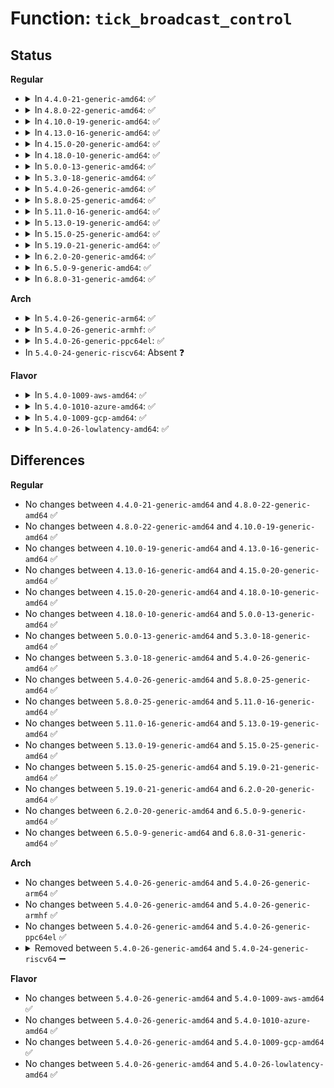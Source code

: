 # Function: <code>tick_broadcast_control</code>

## Status
<b>Regular</b>
<ul>
<li>
<details>
<summary>In <code>4.4.0-21-generic-amd64</code>: ✅</summary>

```c
void tick_broadcast_control(enum tick_broadcast_mode mode)
```

```json
{
  "name": "tick_broadcast_control",
  "collision_type": "Unique Global",
  "inline_type": "No",
  "funcs": [
    {
      "addr": 18446744071579884224,
      "name": "tick_broadcast_control",
      "external": true,
      "loc": "kernel/time/tick-broadcast.c:355",
      "file": "kernel/time/tick-broadcast.c",
      "inline": "seen, unknown",
      "caller_inline": [],
      "caller_func": [
        "arch/x86/kernel/process.c:amd_e400_idle",
        "drivers/idle/intel_idle.c:__setup_broadcast_timer",
        "drivers/idle/intel_idle.c:__setup_broadcast_timer",
        "drivers/acpi/processor_idle.c:__lapic_timer_propagate_broadcast",
        "drivers/cpuidle/driver.c:cpuidle_setup_broadcast_timer",
        "drivers/cpuidle/driver.c:cpuidle_setup_broadcast_timer"
      ]
    }
  ],
  "symbols": [
    {
      "addr": 18446744071579884224,
      "name": "tick_broadcast_control",
      "section": ".text",
      "bind": "STB_GLOBAL",
      "size": 376
    }
  ]
}
```
</details>
</li>
<li>
<details>
<summary>In <code>4.8.0-22-generic-amd64</code>: ✅</summary>

```c
void tick_broadcast_control(enum tick_broadcast_mode mode)
```

```json
{
  "name": "tick_broadcast_control",
  "collision_type": "Unique Global",
  "inline_type": "No",
  "funcs": [
    {
      "addr": 18446744071579913792,
      "name": "tick_broadcast_control",
      "external": true,
      "loc": "kernel/time/tick-broadcast.c:355",
      "file": "kernel/time/tick-broadcast.c",
      "inline": "seen, unknown",
      "caller_inline": [],
      "caller_func": [
        "arch/x86/kernel/process.c:amd_e400_idle",
        "drivers/idle/intel_idle.c:__setup_broadcast_timer",
        "drivers/idle/intel_idle.c:__setup_broadcast_timer",
        "drivers/acpi/processor_idle.c:__lapic_timer_propagate_broadcast",
        "drivers/cpuidle/driver.c:cpuidle_setup_broadcast_timer",
        "drivers/cpuidle/driver.c:cpuidle_setup_broadcast_timer"
      ]
    }
  ],
  "symbols": [
    {
      "addr": 18446744071579913792,
      "name": "tick_broadcast_control",
      "section": ".text",
      "bind": "STB_GLOBAL",
      "size": 385
    }
  ]
}
```
</details>
</li>
<li>
<details>
<summary>In <code>4.10.0-19-generic-amd64</code>: ✅</summary>

```c
void tick_broadcast_control(enum tick_broadcast_mode mode)
```

```json
{
  "name": "tick_broadcast_control",
  "collision_type": "Unique Global",
  "inline_type": "No",
  "funcs": [
    {
      "addr": 18446744071579944304,
      "name": "tick_broadcast_control",
      "external": true,
      "loc": "kernel/time/tick-broadcast.c:351",
      "file": "kernel/time/tick-broadcast.c",
      "inline": "seen, unknown",
      "caller_inline": [],
      "caller_func": [
        "arch/x86/kernel/process.c:amd_e400_c1e_apic_setup",
        "drivers/idle/intel_idle.c:intel_idle_cpu_online",
        "drivers/acpi/processor_idle.c:__lapic_timer_propagate_broadcast",
        "drivers/cpuidle/driver.c:cpuidle_setup_broadcast_timer",
        "drivers/cpuidle/driver.c:cpuidle_setup_broadcast_timer"
      ]
    }
  ],
  "symbols": [
    {
      "addr": 18446744071579944304,
      "name": "tick_broadcast_control",
      "section": ".text",
      "bind": "STB_GLOBAL",
      "size": 417
    }
  ]
}
```
</details>
</li>
<li>
<details>
<summary>In <code>4.13.0-16-generic-amd64</code>: ✅</summary>

```c
void tick_broadcast_control(enum tick_broadcast_mode mode)
```

```json
{
  "name": "tick_broadcast_control",
  "collision_type": "Unique Global",
  "inline_type": "No",
  "funcs": [
    {
      "addr": 18446744071579950080,
      "name": "tick_broadcast_control",
      "external": true,
      "loc": "kernel/time/tick-broadcast.c:354",
      "file": "kernel/time/tick-broadcast.c",
      "inline": "seen, unknown",
      "caller_inline": [],
      "caller_func": [
        "arch/x86/kernel/process.c:amd_e400_c1e_apic_setup",
        "drivers/idle/intel_idle.c:intel_idle_cpu_online",
        "drivers/acpi/processor_idle.c:__lapic_timer_propagate_broadcast",
        "drivers/acpi/processor_idle.c:__lapic_timer_propagate_broadcast",
        "drivers/cpuidle/driver.c:cpuidle_setup_broadcast_timer",
        "drivers/cpuidle/driver.c:cpuidle_setup_broadcast_timer"
      ]
    }
  ],
  "symbols": [
    {
      "addr": 18446744071579950080,
      "name": "tick_broadcast_control",
      "section": ".text",
      "bind": "STB_GLOBAL",
      "size": 466
    }
  ]
}
```
</details>
</li>
<li>
<details>
<summary>In <code>4.15.0-20-generic-amd64</code>: ✅</summary>

```c
void tick_broadcast_control(enum tick_broadcast_mode mode)
```

```json
{
  "name": "tick_broadcast_control",
  "collision_type": "Unique Global",
  "inline_type": "No",
  "funcs": [
    {
      "addr": 18446744071579995776,
      "name": "tick_broadcast_control",
      "external": true,
      "loc": "kernel/time/tick-broadcast.c:354",
      "file": "kernel/time/tick-broadcast.c",
      "inline": "seen, unknown",
      "caller_inline": [],
      "caller_func": [
        "arch/x86/kernel/process.c:amd_e400_c1e_apic_setup",
        "drivers/idle/intel_idle.c:intel_idle_cpu_online",
        "drivers/acpi/processor_idle.c:__lapic_timer_propagate_broadcast",
        "drivers/acpi/processor_idle.c:__lapic_timer_propagate_broadcast",
        "drivers/cpuidle/driver.c:cpuidle_setup_broadcast_timer",
        "drivers/cpuidle/driver.c:cpuidle_setup_broadcast_timer"
      ]
    }
  ],
  "symbols": [
    {
      "addr": 18446744071579995776,
      "name": "tick_broadcast_control",
      "section": ".text",
      "bind": "STB_GLOBAL",
      "size": 466
    }
  ]
}
```
</details>
</li>
<li>
<details>
<summary>In <code>4.18.0-10-generic-amd64</code>: ✅</summary>

```c
void tick_broadcast_control(enum tick_broadcast_mode mode)
```

```json
{
  "name": "tick_broadcast_control",
  "collision_type": "Unique Global",
  "inline_type": "No",
  "funcs": [
    {
      "addr": 18446744071580047872,
      "name": "tick_broadcast_control",
      "external": true,
      "loc": "kernel/time/tick-broadcast.c:354",
      "file": "kernel/time/tick-broadcast.c",
      "inline": "seen, unknown",
      "caller_inline": [],
      "caller_func": [
        "arch/x86/kernel/process.c:amd_e400_c1e_apic_setup",
        "drivers/idle/intel_idle.c:intel_idle_cpu_online",
        "drivers/acpi/processor_idle.c:__lapic_timer_propagate_broadcast",
        "drivers/acpi/processor_idle.c:__lapic_timer_propagate_broadcast",
        "drivers/cpuidle/driver.c:cpuidle_setup_broadcast_timer",
        "drivers/cpuidle/driver.c:cpuidle_setup_broadcast_timer"
      ]
    }
  ],
  "symbols": [
    {
      "addr": 18446744071580047872,
      "name": "tick_broadcast_control",
      "section": ".text",
      "bind": "STB_GLOBAL",
      "size": 465
    }
  ]
}
```
</details>
</li>
<li>
<details>
<summary>In <code>5.0.0-13-generic-amd64</code>: ✅</summary>

```c
void tick_broadcast_control(enum tick_broadcast_mode mode)
```

```json
{
  "name": "tick_broadcast_control",
  "collision_type": "Unique Global",
  "inline_type": "No",
  "funcs": [
    {
      "addr": 18446744071580094704,
      "name": "tick_broadcast_control",
      "external": true,
      "loc": "kernel/time/tick-broadcast.c:350",
      "file": "kernel/time/tick-broadcast.c",
      "inline": "seen, unknown",
      "caller_inline": [],
      "caller_func": [
        "arch/x86/kernel/process.c:amd_e400_c1e_apic_setup",
        "drivers/idle/intel_idle.c:intel_idle_cpu_online",
        "drivers/acpi/processor_idle.c:__lapic_timer_propagate_broadcast",
        "drivers/acpi/processor_idle.c:__lapic_timer_propagate_broadcast",
        "drivers/cpuidle/driver.c:cpuidle_setup_broadcast_timer",
        "drivers/cpuidle/driver.c:cpuidle_setup_broadcast_timer"
      ]
    }
  ],
  "symbols": [
    {
      "addr": 18446744071580094704,
      "name": "tick_broadcast_control",
      "section": ".text",
      "bind": "STB_GLOBAL",
      "size": 455
    }
  ]
}
```
</details>
</li>
<li>
<details>
<summary>In <code>5.3.0-18-generic-amd64</code>: ✅</summary>

```c
void tick_broadcast_control(enum tick_broadcast_mode mode)
```

```json
{
  "name": "tick_broadcast_control",
  "collision_type": "Unique Global",
  "inline_type": "No",
  "funcs": [
    {
      "addr": 18446744071580138560,
      "name": "tick_broadcast_control",
      "external": true,
      "loc": "kernel/time/tick-broadcast.c:356",
      "file": "kernel/time/tick-broadcast.c",
      "inline": "seen, unknown",
      "caller_inline": [],
      "caller_func": [
        "arch/x86/kernel/process.c:amd_e400_c1e_apic_setup",
        "drivers/idle/intel_idle.c:intel_idle_cpu_online",
        "drivers/acpi/processor_idle.c:__lapic_timer_propagate_broadcast",
        "drivers/acpi/processor_idle.c:__lapic_timer_propagate_broadcast",
        "drivers/cpuidle/driver.c:cpuidle_setup_broadcast_timer",
        "drivers/cpuidle/driver.c:cpuidle_setup_broadcast_timer"
      ]
    }
  ],
  "symbols": [
    {
      "addr": 18446744071580138560,
      "name": "tick_broadcast_control",
      "section": ".text",
      "bind": "STB_GLOBAL",
      "size": 455
    }
  ]
}
```
</details>
</li>
<li>
<details>
<summary>In <code>5.4.0-26-generic-amd64</code>: ✅</summary>

```c
void tick_broadcast_control(enum tick_broadcast_mode mode)
```

```json
{
  "name": "tick_broadcast_control",
  "collision_type": "Unique Global",
  "inline_type": "No",
  "funcs": [
    {
      "addr": 18446744071580186704,
      "name": "tick_broadcast_control",
      "external": true,
      "loc": "kernel/time/tick-broadcast.c:356",
      "file": "kernel/time/tick-broadcast.c",
      "inline": "seen, unknown",
      "caller_inline": [],
      "caller_func": [
        "arch/x86/kernel/process.c:amd_e400_c1e_apic_setup",
        "drivers/idle/intel_idle.c:intel_idle_cpu_online",
        "drivers/acpi/processor_idle.c:__lapic_timer_propagate_broadcast",
        "drivers/acpi/processor_idle.c:__lapic_timer_propagate_broadcast",
        "drivers/cpuidle/driver.c:cpuidle_setup_broadcast_timer",
        "drivers/cpuidle/driver.c:cpuidle_setup_broadcast_timer"
      ]
    }
  ],
  "symbols": [
    {
      "addr": 18446744071580186704,
      "name": "tick_broadcast_control",
      "section": ".text",
      "bind": "STB_GLOBAL",
      "size": 455
    }
  ]
}
```
</details>
</li>
<li>
<details>
<summary>In <code>5.8.0-25-generic-amd64</code>: ✅</summary>

```c
void tick_broadcast_control(enum tick_broadcast_mode mode)
```

```json
{
  "name": "tick_broadcast_control",
  "collision_type": "Unique Global",
  "inline_type": "No",
  "funcs": [
    {
      "addr": 18446744071580251824,
      "name": "tick_broadcast_control",
      "external": true,
      "loc": "kernel/time/tick-broadcast.c:356",
      "file": "kernel/time/tick-broadcast.c",
      "inline": "seen, unknown",
      "caller_inline": [],
      "caller_func": [
        "arch/x86/kernel/process.c:amd_e400_c1e_apic_setup",
        "drivers/idle/intel_idle.c:intel_idle_cpu_online",
        "drivers/acpi/processor_idle.c:__lapic_timer_propagate_broadcast",
        "drivers/acpi/processor_idle.c:__lapic_timer_propagate_broadcast",
        "drivers/cpuidle/driver.c:cpuidle_setup_broadcast_timer",
        "drivers/cpuidle/driver.c:cpuidle_setup_broadcast_timer"
      ]
    }
  ],
  "symbols": [
    {
      "addr": 18446744071580251824,
      "name": "tick_broadcast_control",
      "section": ".text",
      "bind": "STB_GLOBAL",
      "size": 438
    }
  ]
}
```
</details>
</li>
<li>
<details>
<summary>In <code>5.11.0-16-generic-amd64</code>: ✅</summary>

```c
void tick_broadcast_control(enum tick_broadcast_mode mode)
```

```json
{
  "name": "tick_broadcast_control",
  "collision_type": "Unique Global",
  "inline_type": "No",
  "funcs": [
    {
      "addr": 18446744071580235680,
      "name": "tick_broadcast_control",
      "external": true,
      "loc": "kernel/time/tick-broadcast.c:356",
      "file": "kernel/time/tick-broadcast.c",
      "inline": "seen, unknown",
      "caller_inline": [],
      "caller_func": [
        "arch/x86/kernel/process.c:amd_e400_c1e_apic_setup",
        "drivers/idle/intel_idle.c:intel_idle_cpu_online",
        "drivers/acpi/processor_idle.c:__lapic_timer_propagate_broadcast",
        "drivers/acpi/processor_idle.c:__lapic_timer_propagate_broadcast",
        "drivers/cpuidle/driver.c:cpuidle_setup_broadcast_timer",
        "drivers/cpuidle/driver.c:cpuidle_setup_broadcast_timer"
      ]
    }
  ],
  "symbols": [
    {
      "addr": 18446744071580235680,
      "name": "tick_broadcast_control",
      "section": ".text",
      "bind": "STB_GLOBAL",
      "size": 438
    }
  ]
}
```
</details>
</li>
<li>
<details>
<summary>In <code>5.13.0-19-generic-amd64</code>: ✅</summary>

```c
void tick_broadcast_control(enum tick_broadcast_mode mode)
```

```json
{
  "name": "tick_broadcast_control",
  "collision_type": "Unique Global",
  "inline_type": "No",
  "funcs": [
    {
      "addr": 18446744071580240624,
      "name": "tick_broadcast_control",
      "external": true,
      "loc": "kernel/time/tick-broadcast.c:368",
      "file": "kernel/time/tick-broadcast.c",
      "inline": "seen, unknown",
      "caller_inline": [],
      "caller_func": [
        "arch/x86/kernel/process.c:amd_e400_c1e_apic_setup",
        "drivers/idle/intel_idle.c:intel_idle_cpu_online",
        "drivers/acpi/processor_idle.c:__lapic_timer_propagate_broadcast",
        "drivers/acpi/processor_idle.c:__lapic_timer_propagate_broadcast",
        "drivers/cpuidle/driver.c:cpuidle_setup_broadcast_timer",
        "drivers/cpuidle/driver.c:cpuidle_setup_broadcast_timer"
      ]
    }
  ],
  "symbols": [
    {
      "addr": 18446744071580240624,
      "name": "tick_broadcast_control",
      "section": ".text",
      "bind": "STB_GLOBAL",
      "size": 444
    }
  ]
}
```
</details>
</li>
<li>
<details>
<summary>In <code>5.15.0-25-generic-amd64</code>: ✅</summary>

```c
void tick_broadcast_control(enum tick_broadcast_mode mode)
```

```json
{
  "name": "tick_broadcast_control",
  "collision_type": "Unique Global",
  "inline_type": "No",
  "funcs": [
    {
      "addr": 18446744071580391296,
      "name": "tick_broadcast_control",
      "external": true,
      "loc": "kernel/time/tick-broadcast.c:437",
      "file": "kernel/time/tick-broadcast.c",
      "inline": "seen, unknown",
      "caller_inline": [],
      "caller_func": [
        "arch/x86/kernel/process.c:amd_e400_c1e_apic_setup",
        "drivers/idle/intel_idle.c:intel_idle_cpu_online",
        "drivers/acpi/processor_idle.c:__lapic_timer_propagate_broadcast",
        "drivers/acpi/processor_idle.c:__lapic_timer_propagate_broadcast",
        "drivers/cpuidle/driver.c:cpuidle_setup_broadcast_timer",
        "drivers/cpuidle/driver.c:cpuidle_setup_broadcast_timer"
      ]
    }
  ],
  "symbols": [
    {
      "addr": 18446744071580391296,
      "name": "tick_broadcast_control",
      "section": ".text",
      "bind": "STB_GLOBAL",
      "size": 444
    }
  ]
}
```
</details>
</li>
<li>
<details>
<summary>In <code>5.19.0-21-generic-amd64</code>: ✅</summary>

```c
void tick_broadcast_control(enum tick_broadcast_mode mode)
```

```json
{
  "name": "tick_broadcast_control",
  "collision_type": "Unique Global",
  "inline_type": "No",
  "funcs": [
    {
      "addr": 18446744071580609808,
      "name": "tick_broadcast_control",
      "external": true,
      "loc": "kernel/time/tick-broadcast.c:437",
      "file": "kernel/time/tick-broadcast.c",
      "inline": "seen, unknown",
      "caller_inline": [],
      "caller_func": [
        "arch/x86/kernel/process.c:amd_e400_c1e_apic_setup",
        "drivers/idle/intel_idle.c:intel_idle_cpu_online"
      ]
    }
  ],
  "symbols": [
    {
      "addr": 18446744071580609808,
      "name": "tick_broadcast_control",
      "section": ".text",
      "bind": "STB_GLOBAL",
      "size": 473
    }
  ]
}
```
</details>
</li>
<li>
<details>
<summary>In <code>6.2.0-20-generic-amd64</code>: ✅</summary>

```c
void tick_broadcast_control(enum tick_broadcast_mode mode)
```

```json
{
  "name": "tick_broadcast_control",
  "collision_type": "Unique Global",
  "inline_type": "No",
  "funcs": [
    {
      "addr": 18446744071580873936,
      "name": "tick_broadcast_control",
      "external": true,
      "loc": "kernel/time/tick-broadcast.c:437",
      "file": "kernel/time/tick-broadcast.c",
      "inline": "seen, unknown",
      "caller_inline": [],
      "caller_func": [
        "arch/x86/kernel/process.c:amd_e400_c1e_apic_setup",
        "drivers/idle/intel_idle.c:intel_idle_cpu_online"
      ]
    }
  ],
  "symbols": [
    {
      "addr": 18446744071580873936,
      "name": "tick_broadcast_control",
      "section": ".text",
      "bind": "STB_GLOBAL",
      "size": 473
    }
  ]
}
```
</details>
</li>
<li>
<details>
<summary>In <code>6.5.0-9-generic-amd64</code>: ✅</summary>

```c
void tick_broadcast_control(enum tick_broadcast_mode mode)
```

```json
{
  "name": "tick_broadcast_control",
  "collision_type": "Unique Global",
  "inline_type": "No",
  "funcs": [
    {
      "addr": 18446744071580957792,
      "name": "tick_broadcast_control",
      "external": true,
      "loc": "kernel/time/tick-broadcast.c:438",
      "file": "kernel/time/tick-broadcast.c",
      "inline": "seen, unknown",
      "caller_inline": [],
      "caller_func": [
        "arch/x86/kernel/process.c:amd_e400_c1e_apic_setup",
        "drivers/idle/intel_idle.c:intel_idle_cpu_online"
      ]
    }
  ],
  "symbols": [
    {
      "addr": 18446744071580957792,
      "name": "tick_broadcast_control",
      "section": ".text",
      "bind": "STB_GLOBAL",
      "size": 467
    }
  ]
}
```
</details>
</li>
<li>
<details>
<summary>In <code>6.8.0-31-generic-amd64</code>: ✅</summary>

```c
void tick_broadcast_control(enum tick_broadcast_mode mode)
```

```json
{
  "name": "tick_broadcast_control",
  "collision_type": "Unique Global",
  "inline_type": "No",
  "funcs": [
    {
      "addr": 18446744071581049376,
      "name": "tick_broadcast_control",
      "external": true,
      "loc": "kernel/time/tick-broadcast.c:438",
      "file": "kernel/time/tick-broadcast.c",
      "inline": "seen, unknown",
      "caller_inline": [],
      "caller_func": [
        "arch/x86/kernel/process.c:amd_e400_c1e_apic_setup",
        "drivers/idle/intel_idle.c:intel_idle_cpu_online"
      ]
    }
  ],
  "symbols": [
    {
      "addr": 18446744071581049376,
      "name": "tick_broadcast_control",
      "section": ".text",
      "bind": "STB_GLOBAL",
      "size": 467
    }
  ]
}
```
</details>
</li>
</ul>
<b>Arch</b>
<ul>
<li>
<details>
<summary>In <code>5.4.0-26-generic-arm64</code>: ✅</summary>

```c
void tick_broadcast_control(enum tick_broadcast_mode mode)
```

```json
{
  "name": "tick_broadcast_control",
  "collision_type": "Unique Global",
  "inline_type": "No",
  "funcs": [
    {
      "addr": 18446603336491412432,
      "name": "tick_broadcast_control",
      "external": true,
      "loc": "kernel/time/tick-broadcast.c:356",
      "file": "kernel/time/tick-broadcast.c",
      "inline": "seen, unknown",
      "caller_inline": [],
      "caller_func": [
        "drivers/cpuidle/driver.c:cpuidle_setup_broadcast_timer",
        "drivers/cpuidle/driver.c:cpuidle_setup_broadcast_timer"
      ]
    }
  ],
  "symbols": [
    {
      "addr": 18446603336491412432,
      "name": "tick_broadcast_control",
      "section": ".text",
      "bind": "STB_GLOBAL",
      "size": 728
    }
  ]
}
```
</details>
</li>
<li>
<details>
<summary>In <code>5.4.0-26-generic-armhf</code>: ✅</summary>

```c
void tick_broadcast_control(enum tick_broadcast_mode mode)
```

```json
{
  "name": "tick_broadcast_control",
  "collision_type": "Unique Global",
  "inline_type": "No",
  "funcs": [
    {
      "addr": 3225407016,
      "name": "tick_broadcast_control",
      "external": true,
      "loc": "kernel/time/tick-broadcast.c:356",
      "file": "kernel/time/tick-broadcast.c",
      "inline": "seen, unknown",
      "caller_inline": [],
      "caller_func": [
        "arch/arm/mach-omap2/cpuidle44xx.c:omap_enter_idle_coupled",
        "arch/arm/mach-omap2/cpuidle44xx.c:omap_enter_idle_coupled",
        "drivers/cpuidle/driver.c:cpuidle_setup_broadcast_timer"
      ]
    }
  ],
  "symbols": [
    {
      "addr": 3225407016,
      "name": "tick_broadcast_control",
      "section": ".text",
      "bind": "STB_GLOBAL",
      "size": 400
    }
  ]
}
```
</details>
</li>
<li>
<details>
<summary>In <code>5.4.0-26-generic-ppc64el</code>: ✅</summary>

```c
void tick_broadcast_control(enum tick_broadcast_mode mode)
```

```json
{
  "name": "tick_broadcast_control",
  "collision_type": "Unique Global",
  "inline_type": "No",
  "funcs": [
    {
      "addr": 13835058055284358864,
      "name": "tick_broadcast_control",
      "external": true,
      "loc": "kernel/time/tick-broadcast.c:356",
      "file": "kernel/time/tick-broadcast.c",
      "inline": "seen, unknown",
      "caller_inline": [],
      "caller_func": [
        "drivers/cpuidle/driver.c:cpuidle_setup_broadcast_timer",
        "drivers/cpuidle/driver.c:cpuidle_setup_broadcast_timer"
      ]
    }
  ],
  "symbols": [
    {
      "addr": 13835058055284358864,
      "name": "tick_broadcast_control",
      "section": ".text",
      "bind": "STB_GLOBAL",
      "size": 744
    }
  ]
}
```
</details>
</li>
<li>
In <code>5.4.0-24-generic-riscv64</code>: Absent ❓
</li>
</ul>
<b>Flavor</b>
<ul>
<li>
<details>
<summary>In <code>5.4.0-1009-aws-amd64</code>: ✅</summary>

```c
void tick_broadcast_control(enum tick_broadcast_mode mode)
```

```json
{
  "name": "tick_broadcast_control",
  "collision_type": "Unique Global",
  "inline_type": "No",
  "funcs": [
    {
      "addr": 18446744071580155504,
      "name": "tick_broadcast_control",
      "external": true,
      "loc": "kernel/time/tick-broadcast.c:356",
      "file": "kernel/time/tick-broadcast.c",
      "inline": "seen, unknown",
      "caller_inline": [],
      "caller_func": [
        "arch/x86/kernel/process.c:amd_e400_c1e_apic_setup",
        "drivers/idle/intel_idle.c:intel_idle_cpu_online",
        "drivers/acpi/processor_idle.c:__lapic_timer_propagate_broadcast",
        "drivers/acpi/processor_idle.c:__lapic_timer_propagate_broadcast",
        "drivers/cpuidle/driver.c:cpuidle_setup_broadcast_timer",
        "drivers/cpuidle/driver.c:cpuidle_setup_broadcast_timer"
      ]
    }
  ],
  "symbols": [
    {
      "addr": 18446744071580155504,
      "name": "tick_broadcast_control",
      "section": ".text",
      "bind": "STB_GLOBAL",
      "size": 455
    }
  ]
}
```
</details>
</li>
<li>
<details>
<summary>In <code>5.4.0-1010-azure-amd64</code>: ✅</summary>

```c
void tick_broadcast_control(enum tick_broadcast_mode mode)
```

```json
{
  "name": "tick_broadcast_control",
  "collision_type": "Unique Global",
  "inline_type": "No",
  "funcs": [
    {
      "addr": 18446744071580101616,
      "name": "tick_broadcast_control",
      "external": true,
      "loc": "kernel/time/tick-broadcast.c:356",
      "file": "kernel/time/tick-broadcast.c",
      "inline": "seen, unknown",
      "caller_inline": [],
      "caller_func": [
        "arch/x86/kernel/process.c:amd_e400_c1e_apic_setup",
        "drivers/idle/intel_idle.c:intel_idle_cpu_online",
        "drivers/acpi/processor_idle.c:__lapic_timer_propagate_broadcast",
        "drivers/acpi/processor_idle.c:__lapic_timer_propagate_broadcast",
        "drivers/cpuidle/driver.c:cpuidle_setup_broadcast_timer",
        "drivers/cpuidle/driver.c:cpuidle_setup_broadcast_timer"
      ]
    }
  ],
  "symbols": [
    {
      "addr": 18446744071580101616,
      "name": "tick_broadcast_control",
      "section": ".text",
      "bind": "STB_GLOBAL",
      "size": 455
    }
  ]
}
```
</details>
</li>
<li>
<details>
<summary>In <code>5.4.0-1009-gcp-amd64</code>: ✅</summary>

```c
void tick_broadcast_control(enum tick_broadcast_mode mode)
```

```json
{
  "name": "tick_broadcast_control",
  "collision_type": "Unique Global",
  "inline_type": "No",
  "funcs": [
    {
      "addr": 18446744071580146976,
      "name": "tick_broadcast_control",
      "external": true,
      "loc": "kernel/time/tick-broadcast.c:356",
      "file": "kernel/time/tick-broadcast.c",
      "inline": "seen, unknown",
      "caller_inline": [],
      "caller_func": [
        "arch/x86/kernel/process.c:amd_e400_c1e_apic_setup",
        "drivers/idle/intel_idle.c:intel_idle_cpu_online",
        "drivers/acpi/processor_idle.c:__lapic_timer_propagate_broadcast",
        "drivers/acpi/processor_idle.c:__lapic_timer_propagate_broadcast",
        "drivers/cpuidle/driver.c:cpuidle_setup_broadcast_timer",
        "drivers/cpuidle/driver.c:cpuidle_setup_broadcast_timer"
      ]
    }
  ],
  "symbols": [
    {
      "addr": 18446744071580146976,
      "name": "tick_broadcast_control",
      "section": ".text",
      "bind": "STB_GLOBAL",
      "size": 455
    }
  ]
}
```
</details>
</li>
<li>
<details>
<summary>In <code>5.4.0-26-lowlatency-amd64</code>: ✅</summary>

```c
void tick_broadcast_control(enum tick_broadcast_mode mode)
```

```json
{
  "name": "tick_broadcast_control",
  "collision_type": "Unique Global",
  "inline_type": "No",
  "funcs": [
    {
      "addr": 18446744071580198960,
      "name": "tick_broadcast_control",
      "external": true,
      "loc": "kernel/time/tick-broadcast.c:356",
      "file": "kernel/time/tick-broadcast.c",
      "inline": "seen, unknown",
      "caller_inline": [],
      "caller_func": [
        "arch/x86/kernel/process.c:amd_e400_c1e_apic_setup",
        "drivers/idle/intel_idle.c:intel_idle_cpu_online",
        "drivers/acpi/processor_idle.c:__lapic_timer_propagate_broadcast",
        "drivers/acpi/processor_idle.c:__lapic_timer_propagate_broadcast",
        "drivers/cpuidle/driver.c:cpuidle_setup_broadcast_timer",
        "drivers/cpuidle/driver.c:cpuidle_setup_broadcast_timer"
      ]
    }
  ],
  "symbols": [
    {
      "addr": 18446744071580198960,
      "name": "tick_broadcast_control",
      "section": ".text",
      "bind": "STB_GLOBAL",
      "size": 455
    }
  ]
}
```
</details>
</li>
</ul>

## Differences
<b>Regular</b>
<ul>
<li>
No changes between <code>4.4.0-21-generic-amd64</code> and <code>4.8.0-22-generic-amd64</code> ✅
</li>
<li>
No changes between <code>4.8.0-22-generic-amd64</code> and <code>4.10.0-19-generic-amd64</code> ✅
</li>
<li>
No changes between <code>4.10.0-19-generic-amd64</code> and <code>4.13.0-16-generic-amd64</code> ✅
</li>
<li>
No changes between <code>4.13.0-16-generic-amd64</code> and <code>4.15.0-20-generic-amd64</code> ✅
</li>
<li>
No changes between <code>4.15.0-20-generic-amd64</code> and <code>4.18.0-10-generic-amd64</code> ✅
</li>
<li>
No changes between <code>4.18.0-10-generic-amd64</code> and <code>5.0.0-13-generic-amd64</code> ✅
</li>
<li>
No changes between <code>5.0.0-13-generic-amd64</code> and <code>5.3.0-18-generic-amd64</code> ✅
</li>
<li>
No changes between <code>5.3.0-18-generic-amd64</code> and <code>5.4.0-26-generic-amd64</code> ✅
</li>
<li>
No changes between <code>5.4.0-26-generic-amd64</code> and <code>5.8.0-25-generic-amd64</code> ✅
</li>
<li>
No changes between <code>5.8.0-25-generic-amd64</code> and <code>5.11.0-16-generic-amd64</code> ✅
</li>
<li>
No changes between <code>5.11.0-16-generic-amd64</code> and <code>5.13.0-19-generic-amd64</code> ✅
</li>
<li>
No changes between <code>5.13.0-19-generic-amd64</code> and <code>5.15.0-25-generic-amd64</code> ✅
</li>
<li>
No changes between <code>5.15.0-25-generic-amd64</code> and <code>5.19.0-21-generic-amd64</code> ✅
</li>
<li>
No changes between <code>5.19.0-21-generic-amd64</code> and <code>6.2.0-20-generic-amd64</code> ✅
</li>
<li>
No changes between <code>6.2.0-20-generic-amd64</code> and <code>6.5.0-9-generic-amd64</code> ✅
</li>
<li>
No changes between <code>6.5.0-9-generic-amd64</code> and <code>6.8.0-31-generic-amd64</code> ✅
</li>
</ul>
<b>Arch</b>
<ul>
<li>
No changes between <code>5.4.0-26-generic-amd64</code> and <code>5.4.0-26-generic-arm64</code> ✅
</li>
<li>
No changes between <code>5.4.0-26-generic-amd64</code> and <code>5.4.0-26-generic-armhf</code> ✅
</li>
<li>
No changes between <code>5.4.0-26-generic-amd64</code> and <code>5.4.0-26-generic-ppc64el</code> ✅
</li>
<li>
<details>
<summary>Removed between <code>5.4.0-26-generic-amd64</code> and <code>5.4.0-24-generic-riscv64</code> ➖</summary>

```c
void tick_broadcast_control(enum tick_broadcast_mode mode)
```
</details>
</li>
</ul>
<b>Flavor</b>
<ul>
<li>
No changes between <code>5.4.0-26-generic-amd64</code> and <code>5.4.0-1009-aws-amd64</code> ✅
</li>
<li>
No changes between <code>5.4.0-26-generic-amd64</code> and <code>5.4.0-1010-azure-amd64</code> ✅
</li>
<li>
No changes between <code>5.4.0-26-generic-amd64</code> and <code>5.4.0-1009-gcp-amd64</code> ✅
</li>
<li>
No changes between <code>5.4.0-26-generic-amd64</code> and <code>5.4.0-26-lowlatency-amd64</code> ✅
</li>
</ul>

